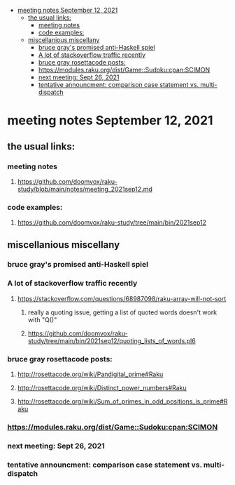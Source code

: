 - [meeting notes September 12, 2021](#orgda9e66d)
  - [the usual links:](#org820585b)
    - [meeting notes](#org1362fc8)
    - [code examples:](#org9079f28)
  - [miscellanious miscellany](#org2a8529a)
    - [bruce gray's promised anti-Haskell spiel](#orgbfad539)
    - [A lot of stackoverflow traffic recently](#orge273bbe)
    - [bruce gray rosettacode posts:](#orgc815448)
    - [<https://modules.raku.org/dist/Game::Sudoku:cpan:SCIMON>](#org6b0500c)
    - [next meeting: Sept 26, 2021](#org0331499)
    - [tentative announcment: comparison case statement vs. multi-dispatch](#orgc742832)


<a id="orgda9e66d"></a>

# meeting notes September 12, 2021


<a id="org820585b"></a>

## the usual links:


<a id="org1362fc8"></a>

### meeting notes

1.  <https://github.com/doomvox/raku-study/blob/main/notes/meeting_2021sep12.md>


<a id="org9079f28"></a>

### code examples:

1.  <https://github.com/doomvox/raku-study/tree/main/bin/2021sep12>


<a id="org2a8529a"></a>

## miscellanious miscellany


<a id="orgbfad539"></a>

### bruce gray's promised anti-Haskell spiel


<a id="orge273bbe"></a>

### A lot of stackoverflow traffic recently

1.  <https://stackoverflow.com/questions/68987098/raku-array-will-not-sort>

    1.  really a quoting issue, getting a list of quoted words doesn't work with "Q()"
    
    2.  <https://github.com/doomvox/raku-study/tree/main/bin/2021sep12/quoting_lists_of_words.pl6>


<a id="orgc815448"></a>

### bruce gray rosettacode posts:

1.  <http://rosettacode.org/wiki/Pandigital_prime#Raku>

2.  <http://rosettacode.org/wiki/Distinct_power_numbers#Raku>

3.  <http://rosettacode.org/wiki/Sum_of_primes_in_odd_positions_is_prime#Raku>


<a id="org6b0500c"></a>

### <https://modules.raku.org/dist/Game::Sudoku:cpan:SCIMON>


<a id="org0331499"></a>

### next meeting: Sept 26, 2021


<a id="orgc742832"></a>

### tentative announcment: comparison case statement vs. multi-dispatch
